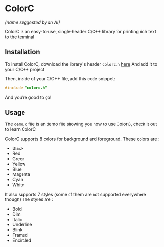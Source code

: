 # ColorC
*(name suggested by an AI)*

ColorC is an easy-to-use, single-header C/C++ library for printing rich text to the terminal

## Installation

To install ColorC, download the library's header `colorc.h` [here](https://github.com/gugu256/ColorC/blob/main/colorc.h) And add it to your C/C++ project

Then, inside of your C/C++ file, add this code snippet:

```c
#include "colorc.h"
```

And you're good to go!

## Usage

The `demo.c` file is an demo file showing you how to use ColorC, check it out to learn ColorC

ColorC supports 8 colors for background and foreground. These colors are :
   
- Black
- Red
- Green
- Yellow
- Blue
- Magenta
- Cyan
- White

It also supports 7 styles (some of them are not supported everywhere though)
The styles are :

- Bold
- Dim
- Italic
- Underline
- Blink
- Framed
- Encircled